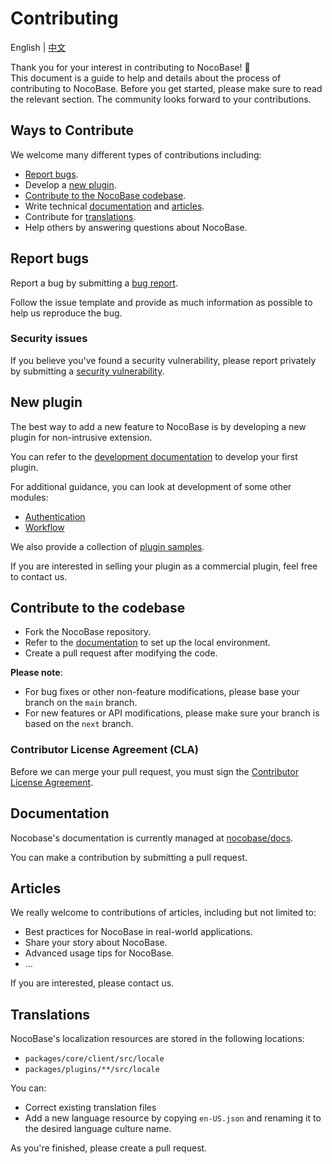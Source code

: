 # Contributing

English | [中文](./CONTRIBUTING.zh-CN.md)

Thank you for your interest in contributing to NocoBase! 💖   
This document is a guide to help and details about the process of contributing to NocoBase. Before you get started, please make sure to read the relevant section. The community looks forward to your contributions.

## Ways to Contribute

We welcome many different types of contributions including:

- [Report bugs](#report-bugs).
- Develop a [new plugin](#new-plugin).
- [Contribute to the NocoBase codebase](#contribute-to-the-codebase).
- Write technical [documentation](#documentation) and [articles](#articles).
- Contribute for [translations](#translations).
- Help others by answering questions about NocoBase.

## Report bugs

Report a bug by submitting a [bug report](https://github.com/nocobase/nocobase/issues/new?template=bug_report.md).

Follow the issue template and provide as much information as possible to help us reproduce the bug.

### Security issues

If you believe you've found a security vulnerability, please report privately by submitting a [security vulnerability](https://github.com/nocobase/nocobase/security/advisories/new).

## New plugin

The best way to add a new feature to NocoBase is by developing a new plugin for non-intrusive extension.

You can refer to the [development documentation](https://docs.nocobase.com/development/) to develop your first plugin.

For additional guidance, you can look at development of some other modules:

- [Authentication](https://docs.nocobase.com/handbook/auth/dev/guide)
- [Workflow](https://docs.nocobase.com/handbook/workflow/development)

We also provide a collection of [plugin samples](https://docs.nocobase.com/plugin-samples).

If you are interested in selling your plugin as a commercial plugin, feel free to contact us. 

## Contribute to the codebase

- Fork the NocoBase repository.
- Refer to the [documentation](https://docs.nocobase.com/welcome/getting-started/installation/git-clone) to set up the local environment.
- Create a pull request after modifying the code.

**Please note**:    
- For bug fixes or other non-feature modifications, please base your branch on the `main` branch.   
- For new features or API modifications, please make sure your branch is based on the `next` branch.

### Contributor License Agreement (CLA)

Before we can merge your pull request, you must sign the [Contributor License Agreement](https://cla-assistant.io/nocobase/nocobase).

## Documentation

Nocobase's documentation is currently managed at [nocobase/docs](https://github.com/nocobase/docs).

You can make a contribution by submitting a pull request.

## Articles

We really welcome to contributions of articles, including but not limited to:

- Best practices for NocoBase in real-world applications.
- Share your story about NocoBase.
- Advanced usage tips for NocoBase.
- ...

If you are interested, please contact us.

## Translations

NocoBase's localization resources are stored in the following locations:

- `packages/core/client/src/locale`
- `packages/plugins/**/src/locale`

You can:
- Correct existing translation files
- Add a new language resource by copying `en-US.json` and renaming it to the desired language culture name.

As you're finished, please create a pull request.
